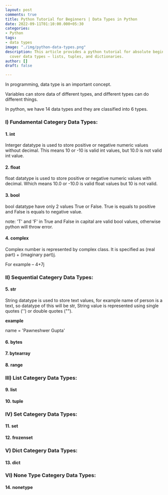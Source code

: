 ```yaml
---
layout: post
comments: true
title: Python Tutorial for Beginners | Data Types in Python
date: 2022-09-11T01:10:00.000+05:30
categories:
- Python
tags:
- data types
image: "./img/python-data-types.png"
description: This article provides a python tutorial for absolute beginners. We will
  cover data types – lists, tuples, and dictionaries.
author: []
draft: false

---
```

In programming, data type is an important concept.

Variables can store data of different types, and different types can do different things.

In python, we have 14 data types and they are classified into 6 types.

### I) Fundamental Categery Data Types:

#### 1. int

Interger datatype is used to store positive or negative numeric values without decimal. This means 10 or -10 is valid int values, but 10.0 is not valid int value.

#### 2. float

float datatype is used to store positive or negative numeric values with decimal. Which means 10.0 or -10.0 is valid float values but 10 is not valid.

#### 3. bool

bool datatype have only 2 values True or False. True is equals to positive and False is equals to negative value.

note: 'T' and 'F' in True and False in capital are valid bool values, otherwise python will throw error.

#### 4. complex

Complex number is represented by complex class. It is specified as (real part) + (imaginary part)j. 

For example – 4+7j

### II) Sequential Categery Data Types:

#### 5. str

String datatype is used to store text values, for example name of person is a text, so datatype of this will be str, String value is represented using single quotes ('') or double quotes ("").

**example**

name = 'Pawneshwer Gupta'

#### 6. bytes

#### 7. bytearray

#### 8. range

### III) List Categery Data Types:

#### 9. list

#### 10. tuple

### IV) Set Categery Data Types:

#### 11. set

#### 12. frozenset

### V) Dict Categery Data Types:

#### 13. dict

### VI) None Type Categery Data Types:

#### 14. nonetype